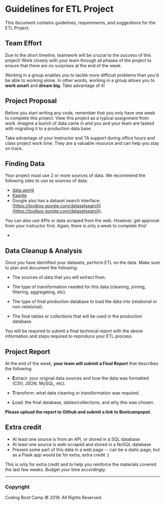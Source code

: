 # Guidelines for ETL Project

This document contains guidelines, requirements, and suggestions for the ETL Project.

## Team Effort

Due to the short timeline, teamwork will be crucial to the success of this project! Work closely with your team through all phases of the project to ensure that there are no surprises at the end of the week.

Working in a group enables you to tackle more difficult problems than you'd be able to working alone. In other words, working in a group allows you to **work smart** and **dream big**. Take advantage of it!

## Project Proposal

Before you start writing any code, remember that you only have one week to complete this project. View this project as a typical assignment from work. Imagine a bunch of data came in and you and your team are tasked with migrating it to a production data base.

Take advantage of your Instructor and TA support during office hours and class project work time. They are a valuable resource and can help you stay on track.

## Finding Data

Your project must use 2 or more sources of data. We recommend the following sites to use as sources of data:

* [data.world](https://data.world/)
* [Kaggle](https://www.kaggle.com/)
* Google also has a dataset search interface: [https://toolbox.google.com/datasetsearch](https://toolbox.google.com/datasetsearch).

You can also use APIs or data scraped from the web. However, get approval from your instructor first. Again, there is only a week to complete this!

- 

## Data Cleanup & Analysis

Once you have identified your datasets, perform ETL on the data. Make sure to plan and document the following:

* The sources of data that you will extract from.

* The type of transformation needed for this data (cleaning, joining, filtering, aggregating, etc).

* The type of final production database to load the data into (relational or non-relational).

* The final tables or collections that will be used in the production database.

You will be required to submit a final technical report with the above information and steps required to reproduce your ETL process.

## Project Report

At the end of the week, **your team will submit a Final Report** that describes the following:

* **E**xtract: your original data sources and how the data was formatted (CSV, JSON, MySQL, etc).

* **T**ransform: what data cleaning or transformation was required.

* **L**oad: the final database, tables/collections, and why this was chosen.

**Please upload the report to Github and submit a link to Bootcampspot.**

## Extra credit

- At least one source is from an API, or stored in a SQL database
- At least one source is web-scraped and stored in a NoSQL database
- Present some part of this data in a web page -- can be a static page, but as a Flask app would be for extra, extra credit :) 

This is only for extra credit and to help you reinforce the materials covered the last few weeks.  Budget your time accordingly.

- - -

### Copyright

Coding Boot Camp © 2018. All Rights Reserved.
